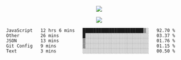 <p align="center">
  <img src="https://fs-01.cyberdrop.cc/wallhaven-dpgrqo_1365x580-qR6v1Myt.png">
</p>

<p align="center">
  <img src="https://discord.c99.nl/widget/theme-4/287977955240706060.png">
</p>

<!--START_SECTION:waka-->
```text
JavaScript   12 hrs 6 mins   ███████████████████████▒░   92.70 % 
Other        26 mins         █░░░░░░░░░░░░░░░░░░░░░░░░   03.37 % 
JSON         13 mins         ▒░░░░░░░░░░░░░░░░░░░░░░░░   01.76 % 
Git Config   9 mins          ▒░░░░░░░░░░░░░░░░░░░░░░░░   01.15 % 
Text         3 mins          ░░░░░░░░░░░░░░░░░░░░░░░░░   00.50 % 
```
<!--END_SECTION:waka-->
